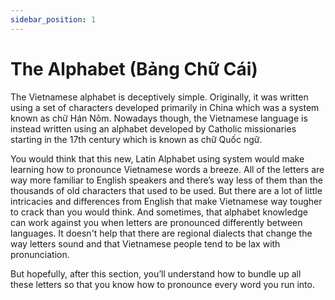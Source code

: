 ```yaml
---
sidebar_position: 1
---
```


# The Alphabet (Bảng Chữ Cái)

The Vietnamese alphabet is deceptively simple. Originally, it was written using a set of characters developed primarily in China which was a system known as chữ Hán Nôm. Nowadays though, the Vietnamese language is instead written using an alphabet developed by Catholic missionaries starting in the 17th century which is known as chữ Quốc ngữ. 

You would think that this new, Latin Alphabet using system would make learning how to pronounce Vietnamese words a breeze. All of the letters are way more familiar to English speakers and there’s way less of them than the thousands of old characters that used to be used. But there are a lot of little intricacies and differences from English that make Vietnamese way tougher to crack than you would think. And sometimes, that alphabet knowledge can work against you when letters are pronounced differently between languages. It doesn't help that there are regional dialects that change the way letters sound and that Vietnamese people tend to be lax with pronunciation. 

But hopefully, after this section, you’ll understand how to bundle up all these letters so that you know how to pronounce every word you run into.